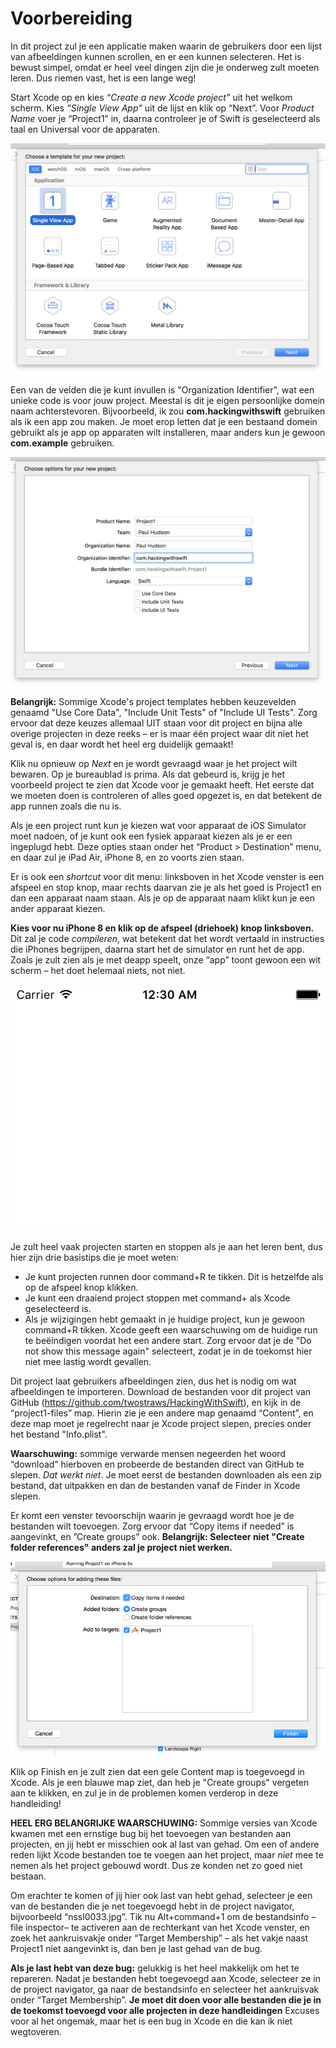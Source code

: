 # Voorbereiding

In dit project zul je een applicatie maken waarin de gebruikers door een lijst van afbeeldingen kunnen scrollen, en er een kunnen selecteren. Het is bewust simpel, omdat er heel veel dingen zijn die je onderweg zult moeten leren. Dus riemen vast, het is een lange weg!

Start Xcode op en kies _“Create a new Xcode project”_ uit het welkom scherm. Kies _“Single View App”_ uit de lijst en klik op “Next”. Voor _Product Name_ voer je “Project1” in, daarna controleer je of Swift is geselecteerd als taal en Universal voor de apparaten.

![Creëer een nieuwe _Single View App_ project in Xcode.](1-4.png)

Een van de velden die je kunt invullen is "Organization Identifier", wat een unieke code is voor jouw project. Meestal is dit je eigen persoonlijke domein naam achterstevoren. Bijvoorbeeld, ik zou **com.hackingwithswift** gebruiken als ik een app zou maken. Je moet erop letten dat je een bestaand domein gebruikt als je app op apparaten wilt installeren, maar anders kun je gewoon **com.example** gebruiken.

![Stel je _Organization Identifier_ in in Xcode.](1-5.png)

**Belangrijk:** Sommige Xcode's project templates hebben keuzevelden genaamd "Use Core Data", "Include Unit Tests" of "Include UI Tests". Zorg ervoor dat deze keuzes allemaal UIT staan voor dit project en bijna alle overige projecten in deze reeks – er is maar één project waar dit niet het geval is, en daar wordt het heel erg duidelijk gemaakt!

Klik nu opnieuw op _Next_ en je wordt gevraagd waar je het project wilt bewaren. Op je bureaublad is prima. Als dat gebeurd is, krijg je het voorbeeld project te zien dat Xcode voor je gemaakt heeft. Het eerste dat we moeten doen is controleren of alles goed opgezet is, en dat betekent de app runnen zoals die nu is.

Als je een project runt kun je kiezen wat voor apparaat de iOS Simulator moet nadoen, of je kunt ook een fysiek apparaat kiezen als je er een ingeplugd hebt. Deze opties staan onder het “Product > Destination” menu, en daar zul je iPad Air, iPhone 8, en zo voorts zien staan.

Er is ook een _shortcut_ voor dit menu: linksboven in het Xcode venster is een afspeel en stop knop, maar rechts daarvan zie je als het goed is Project1 en dan een apparaat naam staan. Als je op de apparaat naam klikt kun je een ander apparaat kiezen.

**Kies voor nu iPhone 8 en klik op de afspeel (driehoek) knop linksboven.** Dit zal je code _compileren_, wat betekent dat het wordt vertaald in instructies die iPhones begrijpen, daarna start het de simulator en runt het de app. Zoals je zult zien als je met deapp speelt, onze “app” toont gewoon een wit scherm – het doet helemaal niets, not niet.

![De standaard Single View App project in Xcode. Inderdaad, gewoon een groot wit vlak.](1-6.png)

Je zult heel vaak projecten starten en stoppen als je aan het leren bent, dus hier zijn drie basistips die je moet weten:

- Je kunt projecten runnen door command+R te tikken. Dit is hetzelfde als op de afspeel knop klikken.
- Je kunt een draaiend project stoppen met command+ als Xcode geselecteerd is.
- Als je wijzigingen hebt gemaakt in je huidige project, kun je gewoon command+R tikken. Xcode geeft een waarschuwing om de huidige run te beëindigen voordat het een andere start. Zorg ervoor dat je de "Do not show this message again" selecteert, zodat je in de toekomst hier niet mee lastig wordt gevallen.

Dit project laat gebruikers afbeeldingen zien, dus het is nodig om wat afbeeldingen te importeren. Download de bestanden voor dit project van GitHub (<https://github.com/twostraws/HackingWithSwift>), en kijk in de “project1-files” map. Hierin zie je een andere map genaamd “Content”, en deze map moet je regelrecht naar je Xcode project slepen, precies onder het bestand "Info.plist".

**Waarschuwing:** sommige verwarde mensen negeerden het woord  “download” hierboven en probeerde de bestanden direct van GitHub te slepen. *Dat werkt niet*. Je moet eerst de bestanden downloaden als een zip bestand, dat uitpakken en dan de bestanden vanaf de Finder in Xcode slepen.

Er komt een venster tevoorschijn waarin je gevraagd wordt hoe je de bestanden wilt toevoegen. Zorg ervoor dat “Copy items if needed” is aangevinkt, en ”Create groups” ook.
**Belangrijk: Selecteer niet "Create folder references" anders zal je project niet werken.**

![Als je bestanden toevoegt aan Xcode, zorg ervoor dat Create Folder References uit staat.](1-7.png)

Klik op Finish en je zult zien dat een gele Content map is toegevoegd in Xcode. Als je een blauwe map ziet, dan heb je  "Create groups" vergeten aan te klikken, en zul je in de problemen komen verderop in deze handleiding!

**HEEL ERG BELANGRIJKE WAARSCHUWING:** Sommige versies van Xcode kwamen met een ernstige bug bij het toevoegen van bestanden aan projecten, en jij hebt er misschien ook al last van gehad. Om een of andere reden lijkt Xcode bestanden toe te voegen aan het project, maar *niet* mee te nemen als het project gebouwd wordt. Dus ze konden net zo goed niet bestaan.

Om erachter te komen of jij hier ook last van hebt gehad, selecteer je een van de bestanden die je net toegevoegd hebt in de project navigator, bijvoorbeeld “nssl0033.jpg”. Tik nu  Alt+command+1 om de bestandsinfo –file inspector– te activeren aan de rechterkant van het Xcode venster, en zoek het aankruisvakje onder “Target Membership” – als het vakje naast Project1 niet aangevinkt is, dan ben je last gehad van de bug.

**Als je last hebt van deze bug:** gelukkig is het heel makkelijk om het te repareren. Nadat je bestanden hebt toegevoegd aan Xcode, selecteer ze in de project navigator, ga naar de bestandsinfo en selecteer het aankruisvak onder “Target Membership”. **Je moet dit doen voor alle bestanden die je in de toekomst toevoegd voor alle projecten in deze handleidingen** Excuses voor al het ongemak, maar het is een bug in Xcode en die kan ik niet wegtoveren.
